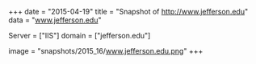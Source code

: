 
+++
date = "2015-04-19"
title = "Snapshot of http://www.jefferson.edu"
data = "www.jefferson.edu"

Server = ["IIS"]
domain = ["jefferson.edu"]

  image = "snapshots/2015_16/www.jefferson.edu.png"
+++
#

